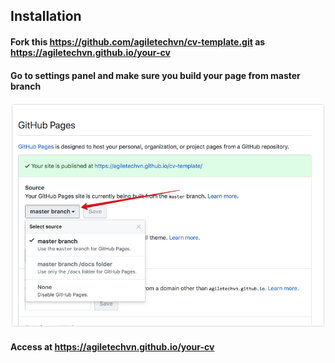 ## Installation

#### Fork this https://github.com/agiletechvn/cv-template.git as https://agiletechvn.github.io/your-cv

#### Go to settings panel and make sure you build your page from master branch

![Settings](setting.png)

#### Access at https://agiletechvn.github.io/your-cv
